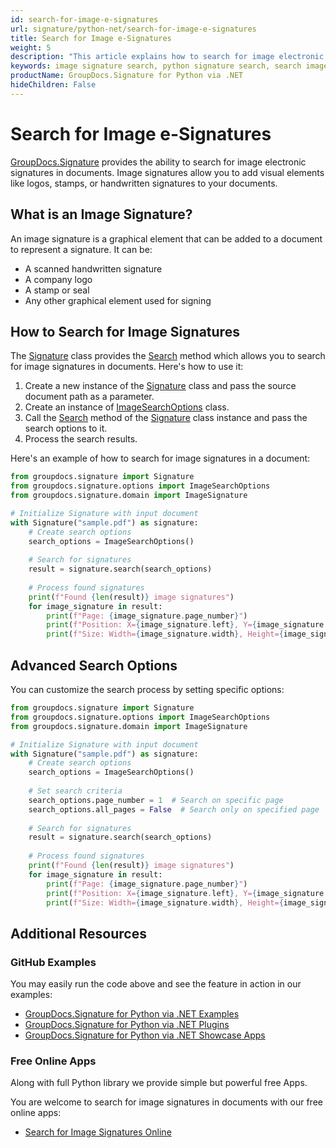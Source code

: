 ```yaml
---
id: search-for-image-e-signatures
url: signature/python-net/search-for-image-e-signatures
title: Search for Image e-Signatures
weight: 5
description: "This article explains how to search for image electronic signatures within document pages using GroupDocs.Signature for Python via .NET API"
keywords: image signature search, python signature search, search image signatures
productName: GroupDocs.Signature for Python via .NET
hideChildren: False
---
```

# Search for Image e-Signatures

[GroupDocs.Signature](https://products.groupdocs.com/signature/python-net) provides the ability to search for image electronic signatures in documents. Image signatures allow you to add visual elements like logos, stamps, or handwritten signatures to your documents.

## What is an Image Signature?

An image signature is a graphical element that can be added to a document to represent a signature. It can be:
- A scanned handwritten signature
- A company logo
- A stamp or seal
- Any other graphical element used for signing

## How to Search for Image Signatures

The [Signature](https://reference.groupdocs.com/signature/python-net/groupdocs.signature/signature/) class provides the [Search](https://reference.groupdocs.com/signature/python-net/groupdocs.signature/signature/search/) method which allows you to search for image signatures in documents. Here's how to use it:

1. Create a new instance of the [Signature](https://reference.groupdocs.com/signature/python-net/groupdocs.signature/signature/) class and pass the source document path as a parameter.
2. Create an instance of [ImageSearchOptions](https://reference.groupdocs.com/signature/python-net/groupdocs.signature.options/imagesearchoptions/) class.
3. Call the [Search](https://reference.groupdocs.com/signature/python-net/groupdocs.signature/signature/search/) method of the [Signature](https://reference.groupdocs.com/signature/python-net/groupdocs.signature/signature/) class instance and pass the search options to it.
4. Process the search results.

Here's an example of how to search for image signatures in a document:

```python
from groupdocs.signature import Signature
from groupdocs.signature.options import ImageSearchOptions
from groupdocs.signature.domain import ImageSignature

# Initialize Signature with input document
with Signature("sample.pdf") as signature:
    # Create search options
    search_options = ImageSearchOptions()
    
    # Search for signatures
    result = signature.search(search_options)
    
    # Process found signatures
    print(f"Found {len(result)} image signatures")
    for image_signature in result:
        print(f"Page: {image_signature.page_number}")
        print(f"Position: X={image_signature.left}, Y={image_signature.top}")
        print(f"Size: Width={image_signature.width}, Height={image_signature.height}")
```

## Advanced Search Options

You can customize the search process by setting specific options:

```python
from groupdocs.signature import Signature
from groupdocs.signature.options import ImageSearchOptions
from groupdocs.signature.domain import ImageSignature

# Initialize Signature with input document
with Signature("sample.pdf") as signature:
    # Create search options
    search_options = ImageSearchOptions()
    
    # Set search criteria
    search_options.page_number = 1  # Search on specific page
    search_options.all_pages = False  # Search only on specified page
    
    # Search for signatures
    result = signature.search(search_options)
    
    # Process found signatures
    print(f"Found {len(result)} image signatures")
    for image_signature in result:
        print(f"Page: {image_signature.page_number}")
        print(f"Position: X={image_signature.left}, Y={image_signature.top}")
        print(f"Size: Width={image_signature.width}, Height={image_signature.height}")
```

## Additional Resources

### GitHub Examples

You may easily run the code above and see the feature in action in our examples:

* [GroupDocs.Signature for Python via .NET Examples](https://github.com/groupdocs-signature/GroupDocs.Signature-for-Python-via-.NET)
* [GroupDocs.Signature for Python via .NET Plugins](https://github.com/groupdocs-signature/GroupDocs.Signature-for-Python-via-.NET-Plugins)
* [GroupDocs.Signature for Python via .NET Showcase Apps](https://github.com/groupdocs-signature/GroupDocs.Signature-for-Python-via-.NET-Showcase)

### Free Online Apps

Along with full Python library we provide simple but powerful free Apps.

You are welcome to search for image signatures in documents with our free online apps:

* [Search for Image Signatures Online](https://products.groupdocs.app/signature/search/image)

